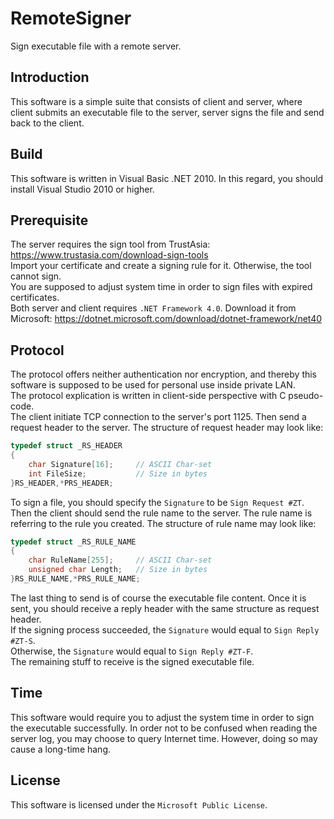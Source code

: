 # RemoteSigner
Sign executable file with a remote server.

## Introduction
This software is a simple suite that consists of client and server, where client submits an executable file to the server, server signs the file and send back to the client.

## Build
This software is written in Visual Basic .NET 2010. In this regard, you should install Visual Studio 2010 or higher.

## Prerequisite
The server requires the sign tool from TrustAsia: https://www.trustasia.com/download-sign-tools <br>
Import your certificate and create a signing rule for it. Otherwise, the tool cannot sign. <br>
You are supposed to adjust system time in order to sign files with expired certificates. <br>
Both server and client requires `.NET Framework 4.0`. Download it from Microsoft: https://dotnet.microsoft.com/download/dotnet-framework/net40

## Protocol
The protocol offers neither authentication nor encryption, and thereby this software is supposed to be used for personal use inside private LAN. <br>
The protocol explication is written in client-side perspective with C pseudo-code. <br>
The client initiate TCP connection to the server's port 1125. Then send a request header to the server. The structure of request header may look like:
```C
typedef struct _RS_HEADER
{
    char Signature[16];     // ASCII Char-set
    int FileSize;           // Size in bytes
}RS_HEADER,*PRS_HEADER;
```
To sign a file, you should specify the `Signature` to be `Sign Request #ZT`. <br>
Then the client should send the rule name to the server. The rule name is referring to the rule you created. The structure of rule name may look like:
```C
typedef struct _RS_RULE_NAME
{
    char RuleName[255];     // ASCII Char-set
    unsigned char Length;   // Size in bytes
}RS_RULE_NAME,*PRS_RULE_NAME;
```
The last thing to send is of course the executable file content. Once it is sent, you should receive a reply header with the same structure as request header. <br>
If the signing process succeeded, the `Signature` would equal to `Sign Reply #ZT-S`. <br>
Otherwise, the `Signature` would equal to `Sign Reply #ZT-F`. <br>
The remaining stuff to receive is the signed executable file.

## Time
This software would require you to adjust the system time in order to sign the executable successfully. In order not to be confused when reading the server log, you may choose to query Internet time. However, doing so may cause a long-time hang. 

## License
This software is licensed under the `Microsoft Public License`.